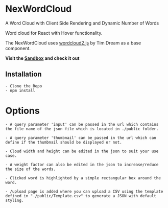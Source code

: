 # NexWordCloud
A Word Cloud with Client Side Rendering and Dynamic Number of Words

Word cloud for React with Hover functionality.

The NexWordCloud uses [wordcloud2.js](https://github.com/timdream/wordcloud2.js) by Tim Dream as a base component.

**Visit the [Sandbox](https://codesandbox.io/s/nexwordcloud-cx4044) and check it out**

## Installation

    - Clone the Repo
    - npm install

# Options

    - A query parameter 'input' can be passed in the url which contains the file name of the json file which is located in ./public folder.

    - A query parameter 'thumbnail' can be passed in the url which can define if the thumbnail should be displayed or not.

    - Cloud width and height can be edited in the json to suit your use case.

    - A weight factor can also be edited in the json to increase/reduce the size of the words.

    - Clicked word is highlighted by a simple rectangular box around the word.

    - /upload page is added where you can upload a CSV using the template defined in "./public/Template.csv" to generate a JSON with default styling.

